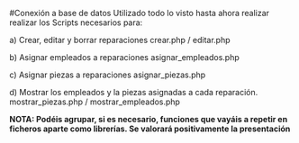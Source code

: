 #Conexión a base de datos
Utilizado todo lo visto hasta ahora realizar realizar los Scripts necesarios para:

a) Crear, editar y borrar reparaciones crear.php / editar.php

b) Asignar empleados a reparaciones asignar_empleados.php

c) Asignar piezas a reparaciones asignar_piezas.php

d) Mostrar los empleados y la piezas asignadas a cada reparación. mostrar_piezas.php / mostrar_empleados.php

**NOTA: Podéis agrupar, si es necesario, funciones que vayáis a repetir en ficheros aparte como librerías. Se valorará positivamente la presentación**
